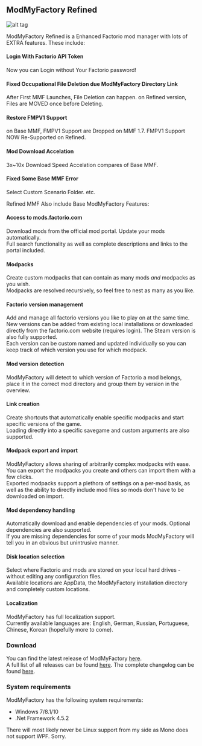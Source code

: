 ## ModMyFactory Refined

![alt tag](https://i.imgur.com/DyKg7m7.png)

ModMyFactory Refined is a Enhanced Factorio mod manager with lots of EXTRA features.
These include:
#### Login With Factorio API Token
Now you can Login without Your Factorio password!

#### Fixed Occupational File Deletion due ModMyFactory Directory Link
After First MMF Launches, File Deletion can happen.
on Refined version, Files are MOVED once before Deleting.

#### Restore FMPV1 Support
on Base MMF, FMPV1 Support are Dropped on MMF 1.7.
FMPV1 Support NOW Re-Supported on Refined.

#### Mod Download Accelation
3x~10x Download Speed Accelation compares of Base MMF.

#### Fixed Some Base MMF Error
Select Custom Scenario Folder. etc.


Refined MMF Also include Base ModMyFactory Features:

#### Access to mods.factorio.com
Download mods from the official mod portal. Update your mods automatically.  
Full search functionality as well as complete descriptions and links to the portal included.

#### Modpacks
Create custom modpacks that can contain as many mods _and_ modpacks as you wish.  
Modpacks are resolved recursively, so feel free to nest as many as you like.

#### Factorio version management
Add and manage all factorio versions you like to play on at the same time.  
New versions can be added from existing local installations or downloaded directly from the factorio.com website (requires login). The Steam version is also fully supported.  
Each version can be custom named and updated individually so you can keep track of which version you use for which modpack.

#### Mod version detection
ModMyFactory will detect to which version of Factorio a mod belongs, place it in the correct mod directory and group them by version in the overview.

#### Link creation
Create shortcuts that automatically enable specific modpacks and start specific versions of the game.  
Loading directly into a specific savegame and custom arguments are also supported.

#### Modpack export and import
ModMyFactory allows sharing of arbitrarily complex modpacks with ease. You can export the modpacks you create and others can import them with a few clicks.  
Exported modpacks support a plethora of settings on a per-mod basis, as well as the ability to directly include mod files so mods don't have to be downloaded on import.

#### Mod dependency handling
Automatically download and enable dependencies of your mods. Optional dependencies are also supported.  
If you are missing dependencies for some of your mods ModMyFactory will tell you in an obvious but unintrusive manner.

#### Disk location selection
Select where Factorio and mods are stored on your local hard drives - without editing any configuration files.  
Available locations are AppData, the ModMyFactory installation directory and completely custom locations.

#### Localization
ModMyFactory has full localization support.  
Currently available languages are: English, German, Russian, Portuguese, Chinese, Korean (hopefully more to come).

### Download
You can find the latest release of ModMyFactory [here](https://github.com/h4n9u1/ModMyFactory/releases/latest).  
A full list of all releases can be found [here](https://github.com/h4n9u1/ModMyFactory/releases).
The complete changelog can be found [here](https://github.com/Artentus/h4n9u1/blob/master/CHANGELOG.md).

### System requirements
ModMyFactory has the following system requirements:

- Windows 7/8.1/10
- .Net Framework 4.5.2

There will most likely never be Linux support from my side as Mono does not support WPF. Sorry.
